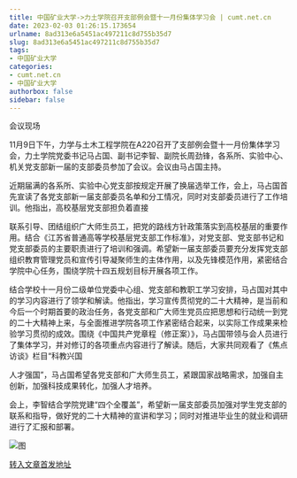 ```yaml
---
title: 中国矿业大学->力土学院召开支部例会暨十一月份集体学习会 | cumt.net.cn
date: 2023-02-03 01:26:15.173654
urlname: 8ad313e6a5451ac497211c8d755b35d7
slug: 8ad313e6a5451ac497211c8d755b35d7
tags: 
- 中国矿业大学
categories:
- cumt.net.cn
- 中国矿业大学
authorbox: false
sidebar: false
---
```

会议现场

11月9日下午，力学与土木工程学院在A220召开了支部例会暨十一月份集体学习会，力土学院党委书记马占国、副书记李智、副院长周劲锋，各系所、实验中心、机关党支部新一届的支部委员参加了会议。会议由马占国主持。

近期届满的各系所、实验中心党支部按规定开展了换届选举工作，会上，马占国首先宣读了各党支部新一届支部委员名单和分工情况，同时对支部委员进行了工作培训。他指出，高校基层党支部担负着直接
<!--more-->
联系引导、团结组织广大师生员工，把党的路线方针政策落实到高校基层的重要作用。结合《江苏省普通高等学校基层党支部工作标准》，对党支部、党支部书记和党支部委员的主要职责进行了培训和强调。希望新一届支部委员要充分发挥党支部组织教育管理党员和宣传引导凝聚师生的主体作用，以及先锋模范作用，紧密结合学院中心任务，围绕学院十四五规划目标开展各项工作。

结合学校十一月份二级单位党委中心组、党支部和教职工学习安排，马占国对其中的学习内容进行了领学和解读。他指出，学习宣传贯彻党的二十大精神，是当前和今后一个时期首要的政治任务，各党支部和广大师生党员应把思想和行动统一到党的二十大精神上来，与全面推进学院各项工作紧密结合起来，以实际工作成果来检验学习贯彻的成效。围绕《中国共产党章程（修正案）》，马占国带领与会人员进行了集体学习，并对修订的各项重点内容进行了解读。随后，大家共同观看了《焦点访谈》栏目“科教兴国

人才强国”，马占国希望各党支部和广大师生员工，紧跟国家战略需求，加强自主创新，加强科技成果转化，加强人才培养。

会上，李智结合学院党建“四个全覆盖”，希望新一届支部委员加强对学生党支部的联系和指导，做好党的二十大精神的宣讲和学习；同时对推进毕业生的就业和调研进行了汇报和部署。

![图](https://xwzx.cumt.edu.cn/_upload/article/images/02/b4/e0c771054acd834531d7fd96141c/5d5cd30a-7767-41e1-94c0-a1609330ed75.jpg)

[转入文章首发地址](https://xwzx.cumt.edu.cn/b6/65/c523a636517/page.htm)